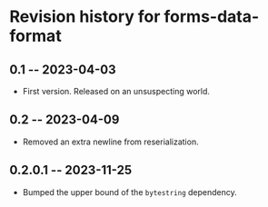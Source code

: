 # Revision history for forms-data-format

## 0.1 -- 2023-04-03

* First version. Released on an unsuspecting world.

## 0.2 -- 2023-04-09

* Removed an extra newline from reserialization.

## 0.2.0.1 -- 2023-11-25

* Bumped the upper bound of the `bytestring` dependency.
